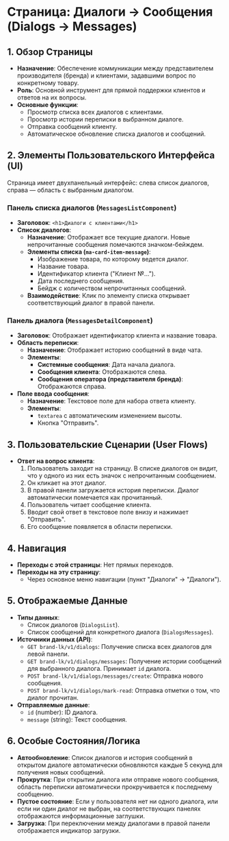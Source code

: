 # Страница: Диалоги → Сообщения (Dialogs → Messages)

## 1. Обзор Страницы

- **Назначение**: Обеспечение коммуникации между представителем производителя (бренда) и клиентами, задавшими вопрос по конкретному товару.
- **Роль**: Основной инструмент для прямой поддержки клиентов и ответов на их вопросы.
- **Основные функции**:
    - Просмотр списка всех диалогов с клиентами.
    - Просмотр истории переписки в выбранном диалоге.
    - Отправка сообщений клиенту.
    - Автоматическое обновление списка диалогов и сообщений.

## 2. Элементы Пользовательского Интерфейса (UI)

Страница имеет двухпанельный интерфейс: слева список диалогов, справа — область с выбранным диалогом.

### Панель списка диалогов (`MessagesListComponent`)

- **Заголовок**: `<h1>Диалоги с клиентами</h1>`
- **Список диалогов**:
    - **Назначение**: Отображает все текущие диалоги. Новые непрочитанные сообщения помечаются значком-бейждем.
    - **Элементы списка (`ma-card-item-message`)**:
        - Изображение товара, по которому ведется диалог.
        - Название товара.
        - Идентификатор клиента ("Клиент №...").
        - Дата последнего сообщения.
        - Бейдж с количеством непрочитанных сообщений.
    - **Взаимодействие**: Клик по элементу списка открывает соответствующий диалог в правой панели.

### Панель диалога (`MessagesDetailComponent`)

- **Заголовок**: Отображает идентификатор клиента и название товара.
- **Область переписки**:
    - **Назначение**: Отображает историю сообщений в виде чата.
    - **Элементы**:
        - **Системные сообщения**: Дата начала диалога.
        - **Сообщения клиента**: Отображаются слева.
        - **Сообщения оператора (представителя бренда)**: Отображаются справа.
- **Поле ввода сообщения**:
    - **Назначение**: Текстовое поле для набора ответа клиенту.
    - **Элементы**:
        - `textarea` с автоматическим изменением высоты.
        - Кнопка "Отправить".

## 3. Пользовательские Сценарии (User Flows)

- **Ответ на вопрос клиента**:
    1. Пользователь заходит на страницу. В списке диалогов он видит, что у одного из них есть значок с непрочитанным сообщением.
    2. Он кликает на этот диалог.
    3. В правой панели загружается история переписки. Диалог автоматически помечается как прочитанный.
    4. Пользователь читает сообщение клиента.
    5. Вводит свой ответ в текстовое поле внизу и нажимает "Отправить".
    6. Его сообщение появляется в области переписки.

## 4. Навигация

- **Переходы с этой страницы**: Нет прямых переходов.
- **Переходы на эту страницу**:
    - Через основное меню навигации (пункт "Диалоги" → "Диалоги").

## 5. Отображаемые Данные

- **Типы данных**:
    - Список диалогов (`DialogsList`).
    - Список сообщений для конкретного диалога (`DialogsMessages`).
- **Источники данных (API)**:
    - `GET brand-lk/v1/dialogs`: Получение списка всех диалогов для левой панели.
    - `GET brand-lk/v1/dialogs/messages`: Получение истории сообщений для выбранного диалога. Принимает `id` диалога.
    - `POST brand-lk/v1/dialogs/messages/create`: Отправка нового сообщения.
    - `POST brand-lk/v1/dialogs/mark-read`: Отправка отметки о том, что диалог прочитан.
- **Отправляемые данные**:
    - `id` (number): ID диалога.
    - `message` (string): Текст сообщения.

## 6. Особые Состояния/Логика

- **Автообновление**: Список диалогов и история сообщений в открытом диалоге автоматически обновляются каждые 5 секунд для получения новых сообщений.
- **Прокрутка**: При открытии диалога или отправке нового сообщения, область переписки автоматически прокручивается к последнему сообщению.
- **Пустое состояние**: Если у пользователя нет ни одного диалога, или если ни один диалог не выбран, на соответствующих панелях отображаются информационные заглушки.
- **Загрузка**: При переключении между диалогами в правой панели отображается индикатор загрузки.
